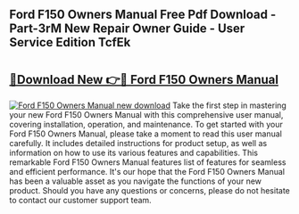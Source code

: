## Ford F150 Owners Manual Free Pdf Download - Part-3rM New Repair Owner Guide - User Service Edition TcfEk

# <h2><a href="http://bc1679.oget.top/?id=Ford+F150+Owners+Manual">🔗Download New 👉🔴 Ford F150 Owners Manual</a></h2>

[![Ford F150 Owners Manual new download](https://i.imgur.com/5g1atiW.png)](http://bc1679.oget.top/?id=Ford+F150+Owners+Manual)
Take the first step in mastering your new Ford F150 Owners Manual with this comprehensive user manual, covering installation, operation, and maintenance. To get started with your Ford F150 Owners Manual, please take a moment to read this user manual carefully. It includes detailed instructions for product setup, as well as information on how to use its various features and capabilities. This remarkable Ford F150 Owners Manual features list of features for seamless and efficient performance. It's our hope that the Ford F150 Owners Manual has been a valuable asset as you navigate the functions of your new product. Should you have any questions or concerns, please do not hesitate to contact our customer support team.
